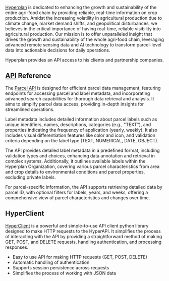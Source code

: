 [Hyperplan](https://www.hyperplan.fr) is dedicated to enhancing the growth and sustainability of the entire agri-food chain by providing reliable, real-time information on crop production. Amidst the increasing volatility in agricultural production due to climate change, market demand shifts, and geopolitical disturbances, we believes in the critical importance of having real-time, reliable visibility into agricultural production. Our mission is to offer unparalleled insight that drives the growth and sustainability of the whole agri-food chain, leveraging advanced remote sensing data and AI technology to transform parcel-level data into actionable decisions for daily operations.

Hyperplan provides an API access to his clients and partnership companies.

## [API](./docs/api_reference.md) Reference
The [Parcel API](./docs/api_reference.md) is designed for efficient parcel data management, featuring endpoints for accessing parcel and label metadata, and incorporating advanced search capabilities for thorough data retrieval and analysis. It aims to simplify parcel data access, providing in-depth insights for streamlined operations.

Label metadata includes detailed information about parcel labels such as unique identifiers, names, descriptions, categories (e.g., "TEXT"), and properties indicating the frequency of application (yearly, weekly). It also includes visual differentiation features like color and icon, and validation criteria depending on the label type (TEXT, NUMERICAL, DATE, OBJECT).

The API provides detailed label metadata in a predefined format, including validation types and choices, enhancing data annotation and retrieval in complex systems. Additionally, it outlines available labels within the Hyperplan Organization, covering various parcel characteristics from area and crop details to environmental conditions and parcel properties, excluding private labels.

For parcel-specific information, the API supports retrieving detailed data by parcel ID, with optional filters for labels, years, and weeks, offering a comprehensive view of parcel characteristics and changes over time.


## HyperClient
[HyperClient](./docs/quickstart.md) is a powerful and simple-to-use API client python library designed to make HTTP requests to the HyperAPI. It simplifies the process of interacting with the API by providing a straightforward method of making GET, POST, and DELETE requests, handling authentication, and processing responses.

- Easy to use API for making HTTP requests (GET, POST, DELETE)
- Automatic handling of authentication
- Supports session persistence across requests
- Simplifies the process of working with JSON data

